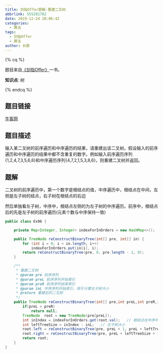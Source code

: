 ```yaml
---
title: 剑指Offer题解-重建二叉树
abbrlink: 555281782
date: 2019-12-24 20:06:42
categories:
  - 算法
tags:
  - 剑指Offer
  - 算法
author: 长歌
---
```


{% cq %}

题目来自[《剑指Offer》]( https://book.douban.com/subject/6966465/ )一书。

**知识点**: 树

{% endcq %}

<!-- More -->

## 题目链接
[牛客网](https://www.nowcoder.com/practice/8a19cbe657394eeaac2f6ea9b0f6fcf6?tpId=13&tqId=11157&tPage=1&rp=1&ru=/ta/coding-interviews&qru=/ta/coding-interviews/question-ranking)

## 题目描述
输入某二叉树的前序遍历和中序遍历的结果，请重建出该二叉树。假设输入的前序遍历和中序遍历的结果中都不含重复的数字。例如输入前序遍历序列{1,2,4,7,3,5,6,8}和中序遍历序列{4,7,2,1,5,3,8,6}，则重建二叉树并返回。


## 题解
二叉树的前序遍历中，第一个数字是根结点的值，中序遍历中，根结点在中间，左侧是左子树的结点，右子树在根结点的右边

然后单独看左子树，中序中，根结点左侧的为左子树的中序遍历。前序中，根结点后的先是左子树的前序遍历(元素个数与中序保持一致)

```java
public class Ex06 {

    private Map<Integer, Integer> indexForInOrders = new HashMap<>();

    public TreeNode reConstructBinaryTree(int[] pre, int[] in) {
        for (int i = 0; i < in.length; i++)
            indexForInOrders.put(in[i], i);
        return reConstructBinaryTree(pre, 0, pre.length - 1, 0);
    }

    /**
     * 重建二叉树
     * @param pre 前序序列
     * @param preL 前序序列开始索引
     * @param preR 前序序列结束索引
     * @param inL 中序序列开始索引，用于计算左子树大小
     * @return 重建后的二叉树
     */
    public TreeNode reConstructBinaryTree(int[] pre,int preL,int preR,int inL){
        if(preL > preR)
            return null;
        TreeNode  root = new TreeNode(pre[preL]);
        int inIndex = indexForInOrders.get(root.val);   // 根结点在中序中的索引
        int leftTreeSize = inIndex - inL;   // 左子树大小
        root.left = reConstructBinaryTree(pre, preL + 1, preL + leftTreeSize, inL);
        root.right = reConstructBinaryTree(pre, preL + leftTreeSize + 1, preR, inL + leftTreeSize + 1);
        return root;
    }
}
```